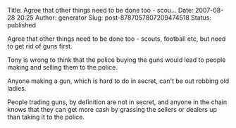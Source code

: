 Title: Agree that other things need to be done too - scou...
Date: 2007-08-28 20:25
Author: generator
Slug: post-8787057807209474518
Status: published

Agree that other things need to be done too - scouts, football etc, but need to get rid of guns first.  
  
Tony is wrong to think that the police buying the guns would lead to people making and selling them to the police.  
  
Anyone making a gun, which is hard to do in secret, can't be out robbing old ladies.  
  
People trading guns, by definition are not in secret, and anyone in the chain knows that they can get more cash by grassing the sellers or dealers up than taking it to the police.
